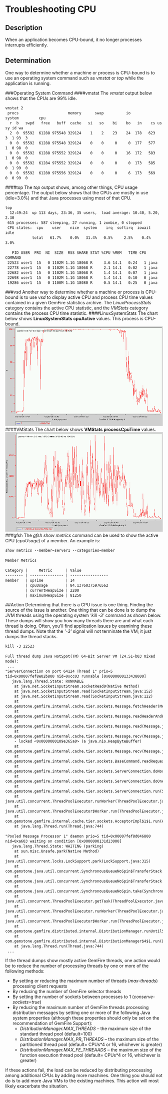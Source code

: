 # Troubleshooting CPU
## Description
When an application becomes CPU-bound, it no longer processes interrupts efficiently.
## Determination
One way to determine whether a machine or process is CPU-bound is to use an operating system command such as *vmstat* or *top* while the application is running.

###Operating System Command
####vmstat
The *vmstat* output below shows that the CPUs are 99% idle.

	vmstat 2
	 procs                      memory      swap          io     system         cpu
	  r  b   swpd   free   buff  cache   si   so    bi    bo   in    cs us sy id wa
	  2  0  95592  61288 975548 329124    1    2    23    24  178   623  3  1 93  3
	  0  0  95592  61288 975548 329124    0    0     0     0  177   577  1  0 98  0
	  0  0  95592  61288 975552 329124    0    0     0    16  172   583  1  0 98  0
	  0  0  95592  61284 975552 329124    0    0     0     0  173   585  0  1 99  0
	  0  0  95592  61280 975556 329124    0    0     0     6  173   569  0  0 99  0
####top
The *top* output shows, among other things, CPU usage percentage. The output below shows that the CPUs are mostly in use (idle=3.0%) and that Java processes using most of that CPU.

	top
	  12:49:24  up 113 days, 23:36, 35 users,  load average: 10.40, 5.20, 2.30
	 615 processes: 587 sleeping, 27 running, 1 zombie, 0 stopped
	 CPU states:  cpu    user    nice  system    irq  softirq  iowait    idle
	            total   61.7%    0.0%   31.4%   0.5%     2.5%    0.4%    3.0%
	 
	   PID USER  PRI  NI  SIZE  RSS SHARE STAT %CPU %MEM   TIME CPU COMMAND
	 22523 user1  15   0 1102M 1.1G 18068 R     3.6 14.1   0:24   1 java
	 22778 user1  15   0 1102M 1.1G 18068 R     2.1 14.1   0:02   1 java
	 22682 user1  15   0 1102M 1.1G 18068 R     1.4 14.1   0:07   1 java
	 22698 user1  15   0 1102M 1.1G 18068 R     1.4 14.1   0:10   0 java
	 19286 user1  15   0 1100M 1.1G 18080 R     0.5 14.1   0:25   0 java
###vsd
Another way to determine whether a machine or process is CPU-bound is to use *vsd* to display active CPU and process CPU time values contained in a given GemFire statistics archive. The *LinuxProcessStats* category contains the active CPU statistic, and the *VMStats* category contains the process CPU time statistic.
####LinuxSystemStats
The chart below shows **LinuxSystemStats cpuActive** values. This process is CPU-bound.
![LinuxSystemStats](images/troubleshooting_cpu_image001.gif)
####VMStats
The chart below shows **VMStats processCpuTime** values.
![VMStats](images/troubleshooting_cpu_image002.gif)
###gfsh
The *gfsh show metrics* command can be used to show the active CPU (*cpuUsage*) of a member. An example is:

	show metrics --member=server1 --categories=member
	
	Member Metrics
	
	Category |     Metric      | Value
	-------- | --------------- | -----------------
	member   | upTime          | 14
	         | cpuUsage        | 84.13760375976562
	         | currentHeapSize | 2200
	         | maximumHeapSize | 81250

##Action
Determining that there is a CPU issue is one thing. Finding the source of the issue is another.
One thing that can be done is to dump the JVM threads using the operating system *'kill -3'* command as shown below. These dumps will show you how many threads there are and what each thread is doing. Often, you'll find application issues by examining these thread dumps. Note that the *'-3'* signal will not terminate the VM; it just dumps the thread stacks.

	kill -3 22523
	 
	Full thread dump Java HotSpot(TM) 64-Bit Server VM (24.51-b03 mixed mode):
	 ...
	"ServerConnection on port 64124 Thread 1" prio=5 tid=0x00007fef8e02b800 nid=0xcc03 runnable [0x0000000133438000]
	   java.lang.Thread.State: RUNNABLE
		at java.net.SocketInputStream.socketRead0(Native Method)
		at java.net.SocketInputStream.read(SocketInputStream.java:152)
		at java.net.SocketInputStream.read(SocketInputStream.java:122)
		at com.gemstone.gemfire.internal.cache.tier.sockets.Message.fetchHeader(Message.java:637)
		at com.gemstone.gemfire.internal.cache.tier.sockets.Message.readHeaderAndPayload(Message.java:661)
		at com.gemstone.gemfire.internal.cache.tier.sockets.Message.read(Message.java:604)
		at com.gemstone.gemfire.internal.cache.tier.sockets.Message.recv(Message.java:1104)
		- locked <0x0000000109e365a0> (a java.nio.HeapByteBuffer)
		at com.gemstone.gemfire.internal.cache.tier.sockets.Message.recv(Message.java:1118)
		at com.gemstone.gemfire.internal.cache.tier.sockets.BaseCommand.readRequest(BaseCommand.java:1003)
		at com.gemstone.gemfire.internal.cache.tier.sockets.ServerConnection.doNormalMsg(ServerConnection.java:760)
		at com.gemstone.gemfire.internal.cache.tier.sockets.ServerConnection.doOneMessage(ServerConnection.java:942)
		at com.gemstone.gemfire.internal.cache.tier.sockets.ServerConnection.run(ServerConnection.java:1192)
		at java.util.concurrent.ThreadPoolExecutor.runWorker(ThreadPoolExecutor.java:1145)
		at java.util.concurrent.ThreadPoolExecutor$Worker.run(ThreadPoolExecutor.java:615)
		at com.gemstone.gemfire.internal.cache.tier.sockets.AcceptorImpl$1$1.run(AcceptorImpl.java:572)
		at java.lang.Thread.run(Thread.java:744)
	
	"Pooled Message Processor 1" daemon prio=5 tid=0x00007fef8d046800 nid=0xa603 waiting on condition [0x0000000131d23000]
	   java.lang.Thread.State: WAITING (parking)
		at sun.misc.Unsafe.park(Native Method)
		at java.util.concurrent.locks.LockSupport.park(LockSupport.java:315)
		at com.gemstone.java.util.concurrent.SynchronousQueueNoSpin$TransferStack.awaitFulfill(SynchronousQueueNoSpin.java:449)
		at com.gemstone.java.util.concurrent.SynchronousQueueNoSpin$TransferStack.transfer(SynchronousQueueNoSpin.java:350)
		at com.gemstone.java.util.concurrent.SynchronousQueueNoSpin.take(SynchronousQueueNoSpin.java:884)
		at java.util.concurrent.ThreadPoolExecutor.getTask(ThreadPoolExecutor.java:1068)
		at java.util.concurrent.ThreadPoolExecutor.runWorker(ThreadPoolExecutor.java:1130)
		at java.util.concurrent.ThreadPoolExecutor$Worker.run(ThreadPoolExecutor.java:615)
		at com.gemstone.gemfire.distributed.internal.DistributionManager.runUntilShutdown(DistributionManager.java:726)
		at com.gemstone.gemfire.distributed.internal.DistributionManager$4$1.run(DistributionManager.java:1012)
		at java.lang.Thread.run(Thread.java:744)
	 ...
 
If the thread dumps show mostly active GemFire threads, one action would be to reduce the number of processing threads by one or more of the following methods:

* By setting or reducing the maximum number of threads (*max-threads*) processing client requests
* By reducing the number of GemFire selector threads 
* By setting the number of sockets between processes to 1 (*conserve-sockets=true*) 
* By reducing the maximum number of GemFire threads processing distribution messages by setting one or more of the following Java system properties (although these properties should only be set on the recommendation of GemFire Support): 
	* *DistributionManager.MAX_THREADS* – the maximum size of the standard thread pool (default=100) 
	* *DistributionManager.MAX_PR_THREADS* – the maximum size of the partitioned thread pool (default= CPUs*4 or 16, whichever is greater) 
	* *DistributionManager.MAX_FE_THREAADS* – the maximum size of the function execution thread pool (default= CPUs*4 or 16, whichever is greater)
	
If these actions fail, the load can be reduced by distributing processing among additional CPUs by adding more machines. One thing you should not do is to add more Java VMs to the existing machines. This action will most likely exacerbate the situation.